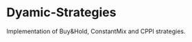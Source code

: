 Dyamic-Strategies
=================

Implementation of Buy&amp;Hold, ConstantMix and CPPI strategies.
